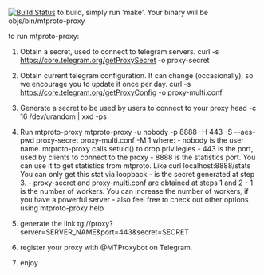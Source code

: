 [![Build Status](https://travis-ci.com/Kolahzary/MTProxy-PublicStats.svg?branch=master)](https://travis-ci.com/Kolahzary/MTProxy-PublicStats)
to build, simply run 'make'. Your binary will be objs/bin/mtproto-proxy

to run mtproto-proxy:
  1. Obtain a secret, used to connect to telegram servers. 
  curl -s https://core.telegram.org/getProxySecret -o proxy-secret

  2. Obtain current telegram configuration. It can change (occasionally), so we encourage you to update it once per day.
  curl -s https://core.telegram.org/getProxyConfig -o proxy-multi.conf

  3. Generate a secret to be used by users to connect to your proxy
  head -c 16 /dev/urandom | xxd -ps

  4. Run mtproto-proxy
        mtproto-proxy -u nobody -p 8888 -H 443 -S <secret> --aes-pwd proxy-secret proxy-multi.conf -M 1
  where:
          - nobody is the user name. mtproto-proxy calls setuid() to drop privilegies
          - 443 is the port, used by clients to connect to the proxy
          - 8888 is the statistics port. You can use it to get statistics from mtproto. Like curl localhost:8888/stats
            You can only get this stat via loopback
          - <secret> is the secret generated at step 3. 
          - proxy-secret and proxy-multi.conf are obtained at steps 1 and 2
          - 1 is the number of workers. You can increase the number of workers, if you have a powerful server
          - also feel free to check out other options using mtproto-proxy help 
             

  5. generate the  link tg://proxy?server=SERVER_NAME&port=443&secret=SECRET

  6.  register your proxy with @MTProxybot on Telegram.

  7. enjoy
